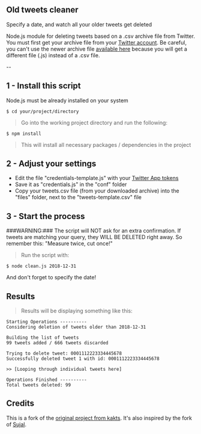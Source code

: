 **Old tweets cleaner**
--
Specify a date, and watch all your older tweets get deleted 

Node.js module for deleting tweets based on a .csv archive file from Twitter. You must first get your archive file from your [Twitter account](https://twitter.com/settings/account). Be careful, you can't use the newer archive file [available here](https://twitter.com/settings/your_twitter_data) because you will get a different file (.js) instead of a .csv file.

--

**1 - Install this script** 
--
Node.js must be already installed on your system

```
$ cd your/project/directory
```
> Go into the working project directory and run the following:


```
$ npm install
```
> This will install all necessary packages / dependencies in the project


**2 - Adjust your settings**
--

* Edit the file "credentials-template.js" with your [Twitter App tokens](https://developer.twitter.com/en/apps)
* Save it as "credentials.js" in the "conf" folder
* Copy your tweets.csv file (from your downloaded archive) into the "files" folder, next to the "tweets-template.csv" file


**3 - Start the process**
--

###WARNING:###
The script will NOT ask for an extra confirmation.
If tweets are matching your query, they WILL BE DELETED right away. So remember this: "Measure twice, cut once!"

> Run the script with:

```
$ node clean.js 2018-12-31
```
And don't forget to specify the date!


**Results**
--

> Results will be displaying something like this:

```
Starting Operations ----------
Considering deletion of tweets older than 2018-12-31

Building the list of tweets
99 tweets added / 666 tweets discarded

Trying to delete tweet: 0001112223334445678
Successfully deleted tweet 1 with id: 0001112223334445678

>> [Looping through individual tweets here]

Operations Finished ----------
Total tweets deleted: 99

```



## Credits

This is a fork of the [original project from kakts](https://github.com/kakts/tweet-cleaner). It's also inspired by the fork of [Sujal](https://github.com/sujal/tweet-cleaner).